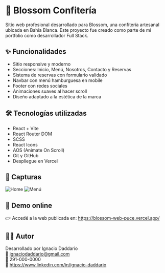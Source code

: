 # 🌸 Blossom Confitería

Sitio web profesional desarrollado para Blossom, una confitería artesanal ubicada en Bahía Blanca. Este proyecto fue creado como parte de mi portfolio como desarrollador Full Stack.

## ✨ Funcionalidades

- Sitio responsive y moderno
- Secciones: Inicio, Menú, Nosotros, Contacto y Reservas
- Sistema de reservas con formulario validado
- Navbar con menú hamburguesa en mobile
- Footer con redes sociales
- Animaciones suaves al hacer scroll
- Diseño adaptado a la estética de la marca

## 🛠 Tecnologías utilizadas

- React + Vite
- React Router DOM
- SCSS
- React Icons
- AOS (Animate On Scroll)
- Git y GitHub
- Despliegue en Vercel

## 📸 Capturas

![Home](./public/images/readme-home.jpg)
![Menú](./public/images/readme-menu.jpg)

## 🚀 Demo online

👉 Accedé a la web publicada en: https://blossom-web-puce.vercel.app/

## 👨‍💻 Autor

Desarrollado por Ignacio Daddario  
📧 ignaciodaddario@gmail.com  
📱 291-000-0000  
🔗 https://www.linkedin.com/in/ignacio-daddario

